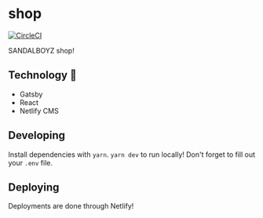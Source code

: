 # shop

[![CircleCI](https://circleci.com/gh/SANDALBOYZ/shop/tree/master.svg?style=svg)](https://circleci.com/gh/SANDALBOYZ/shop/tree/master)

SANDALBOYZ shop!

## Technology 🍔

- Gatsby
- React
- Netlify CMS

## Developing

Install dependencies with `yarn`. `yarn dev` to run locally! Don't forget to fill out your `.env` file.

## Deploying

Deployments are done through Netlify!
